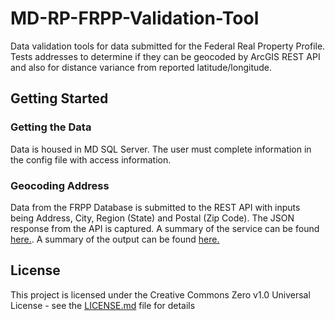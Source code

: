 # MD-RP-FRPP-Validation-Tool
Data validation tools for data submitted for the Federal Real Property Profile. Tests addresses to determine if they can be geocoded by ArcGIS REST API and also for distance variance from reported latitude/longitude. 

## Getting Started


### Getting the Data
Data is housed in MD SQL Server. The user must complete information in the config file with access information. 

### Geocoding Address
Data from the FRPP Database is submitted to the REST API with inputs being Address, City, Region (State) and Postal (Zip Code). The JSON response from the API is captured. A summary of the service can be found [here.](https://developers.arcgis.com/rest/geocode/api-reference/geocoding-geocode-addresses.htm). A summary of the output can be found [here.](https://developers.arcgis.com/rest/geocode/api-reference/geocoding-service-output.htm)

## License

This project is licensed under the Creative Commons Zero v1.0 Universal License - see the [LICENSE.md](https://github.com/GSA/wb2/blob/master/LICENSE) file for details
